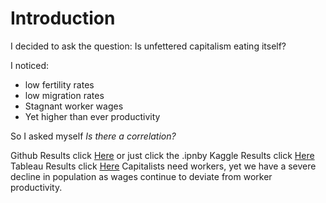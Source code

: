 # Introduction

I decided to ask the question: Is unfettered capitalism eating itself?

I noticed:

* low fertility rates
* low migration rates
* Stagnant worker wages
* Yet higher than ever productivity

So I asked myself <em>Is there a correlation?</em>

Github Results click [Here]() or just click the .ipnby
Kaggle Results click [Here](https://www.kaggle.com/mattjohnson0304/case-study-3-is-unfettered-capitalism-eating)
Tableau Results click [Here](https://public.tableau.com/views/CaseStudy3IsUnfetteredCapitalismEatingItself/Dashboard1?:language=en-US&:display_count=n&:origin=viz_share_link)
Capitalists need workers, yet we have a severe decline in population as wages continue to deviate from worker productivity.

